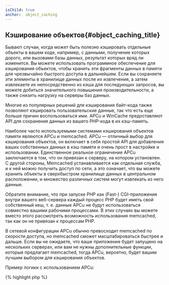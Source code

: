 ```yaml
---
isChild: true
anchor:  object_caching
---
```


## Кэширование объектов{#object_caching_title}

Бывают случаи, когда может быть полезно кэшировать отдельные объекты в вашем коде, например, с данными, получение которых
дорого, или вызовами базы данных, результат которых вряд ли изменится. Вы можете использовать программное обеспечение для
кэширования объектов, чтобы хранить эти фрагменты данных в памяти для чрезвычайно быстрого доступа в дальнейшем. Если вы
сохраняете эти элементы в хранилище данных после их извлечения, а затем извлекаете их непосредственно из кэша для
последующих запросов, вы можете добиться значительного повышения производительности, а также снизить нагрузку на серверы
 баз данных.

Многие из популярных решений для кэширования байт-кода также позволяют кэшировать пользовательские данные, так что есть
еще больше причин воспользоваться ими. APCu и WinCache предоставляют API для сохранения данных из вашего PHP-кода
в их кэш-память.

Наиболее часто используемыми системами кэширования объектов памяти являются APCu и memcached. APCu — отличный выбор для
кэширования объектов, он включает в себя простой API для добавления ваших собственных данных в кэш памяти и очень прост
в настройке и использовании. Единственное реальное ограничение APCu заключается в том, что он привязан к серверу, на
котором установлен. С другой стороны, Memcached устанавливается как отдельная служба, и к ней можно получить доступ по
сети, а это означает, что вы можете хранить объекты в сверхбыстром хранилище данных в центральном расположении, и
множество различных систем могут извлекать из него данные.

Обратите внимание, что при запуске PHP как (Fast-) CGI-приложения внутри вашего веб-сервера каждый процесс PHP будет
иметь свой собственный кеш, т. е. данные APCu не будут использоваться совместно вашими рабочими процессами. В этих
случаях вы можете вместо этого рассмотреть возможность использования memcached, так как он не привязан к процессам PHP.

В сетевой конфигурации APCu обычно превосходит memcached по скорости доступа, но memcached сможет масштабироваться
быстрее и дальше. Если вы не ожидаете, что ваше приложение будет запущено на нескольких серверах, или вам не нужны
дополнительные функции, которые предлагает memcached, тогда APCu, вероятно, будет вашим лучшим выбором для кэширования
объектов.

Пример логики с использованием APCu:

{% highlight php %}
<?php
// check if there is data saved as 'expensive_data' in cache
$data = apcu_fetch('expensive_data');
if ($data === false) {
    // data is not in cache; save result of expensive call for later use
    apcu_add('expensive_data', $data = get_expensive_data());
}

print_r($data);
{% endhighlight %}

Обратите внимание, что до версии PHP 5.5 было расширение APC которое предоставляло как кеш объектов, так и кеш байт-кода. APCu — это проект по
переносу кеша объектов APC на PHP 5.5+, поскольку PHP теперь имеет встроенный кеш байт-кода (OPcache).

### Узнайте больше о популярных системах кэширования объектов:

*[APCu](https://github.com/krakjoe/apcu)
* [APCu Documentation](https://www.php.net/apcu)
*[Memcached](https://memcached.org/)
* [Redis](https://redis.io/)
* [WinCache Functions](https://www.php.net/ref.wincache)
